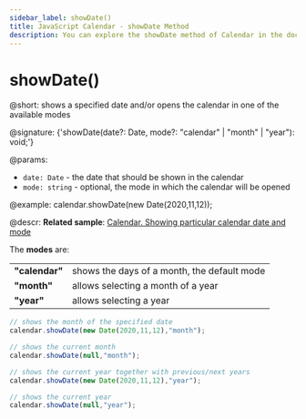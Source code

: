 ```yaml
---
sidebar_label: showDate()
title: JavaScript Calendar - showDate Method 
description: You can explore the showDate method of Calendar in the documentation of the DHTMLX JavaScript UI library. Browse developer guides and API reference, try out code examples and live demos, and download a free 30-day evaluation version of DHTMLX Suite.
---
```


# showDate()

@short: shows a specified date and/or opens the calendar in one of the available modes

@signature: {'showDate(date?: Date, mode?: "calendar" | "month" | "year"): void;'}

@params:
- `date: Date` - the date that should be shown in the calendar
- `mode: string` - optional, the mode in which the calendar will be opened

@example:
calendar.showDate(new Date(2020,11,12));

@descr:
**Related sample**: [Calendar. Showing particular calendar date and mode](https://snippet.dhtmlx.com/nyfzc8cl)

The **modes** are:

<table>
    <tbody>
        <tr>
            <td><b>"calendar"</b></td>
            <td>shows the days of a month, the default mode</td>
        </tr>
        <tr>
            <td><b>"month"</b></td>
            <td>allows selecting a month of a year</td>
        </tr>
        <tr>
            <td><b>"year"</b></td>
            <td>allows selecting a year</td>
        </tr>
    </tbody>
</table>

~~~js
// shows the month of the specified date
calendar.showDate(new Date(2020,11,12),"month");

// shows the current month
calendar.showDate(null,"month");

// shows the current year together with previous/next years
calendar.showDate(new Date(2020,11,12),"year");

// shows the current year
calendar.showDate(null,"year");
~~~

[comment]: # (@related: calendar/operating_calendar.md#changingcalendarmode)
